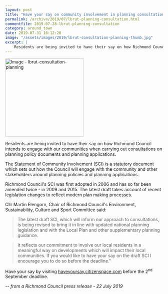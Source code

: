 ```yaml
---
layout: post
title: "Have your say on community involvement in planning consultations"
permalink: /archive/2019/07/lbrut-planning-consultation.html
commentfile: 2019-07-28-lbrut-planning-consultation
category: around_town
date: 2019-07-31 16:12:20
image: "/assets/images/2019/lbrut-consultation-planning-thumb.jpg"
excerpt: |
    Residents are being invited to have their say on how Richmond Council intends to engage with our communities when carrying out consultations on planning policy documents and planning applications.
---
```

<a href="/assets/images/2019/lbrut-consultation-planning.jpg" title="Click for a larger image"><img src="/assets/images/2019/lbrut-consultation-planning-thumb.jpg" width="250" alt="Image - lbrut-consultation-planning"  class="photo right"/></a>

Residents are being invited to have their say on how Richmond Council intends to engage with our communities when carrying out consultations on planning policy documents and planning applications.

The Statement of Community Involvement (SCI) is a statutory document which sets out how the Council will engage with the community and other stakeholders around planning policies and planning applications.

Richmond Council's SCI was first adopted in 2006 and has so far been amended twice - in 2009 and 2015. The latest draft takes account of recent legislation changes to reflect modern plan making processes.

Cllr Martin Elengorn, Chair of Richmond Council's Environment, Sustainability, Culture and Sport Committee said:

> The latest draft SCI, which will inform our approach to consultations, is being revised to bring it in line with updated national planning legislation and with the Local Plan and other supplementary planning guidance.

> It reflects our commitment to involve our local residents in a meaningful way on developments which will impact their local communities. If you would like to have your say on the draft SCI I encourage you to do so before the deadline."

Have your say by visiting [haveyoursay.citizenspace.com](https://haveyoursay.citizenspace.com/richmondecs/consultation-on-statement-of-community-involvement/consult_view/) before the 2<sup>nd</sup> September deadline.

<cite>-- from a Richmond Council press release - 22 July 2019</cite>
